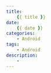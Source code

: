 ```yaml
---
title:
    {{ title }}
date:
    {{ date }}
categories:
    - Android
tags:
    - Android
description:
    -
---
```

